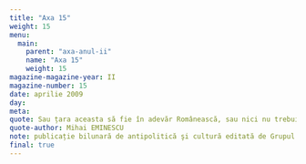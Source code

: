 ```yaml
---
title: "Axa 15"
weight: 15
menu:
  main:
    parent: "axa-anul-ii"
    name: "Axa 15"
    weight: 15
magazine-magazine-year: II
magazine-number: 15
date: aprilie 2009
day: 
meta:
quote: Sau țara aceasta să fie în adevăr Românească, sau nici nu trebuie să fie.
quote-author: Mihai EMINESCU
note: publicație bilunară de antipolitică şi cultură editată de Grupul de Acțiune Națională
final: true
---
```

